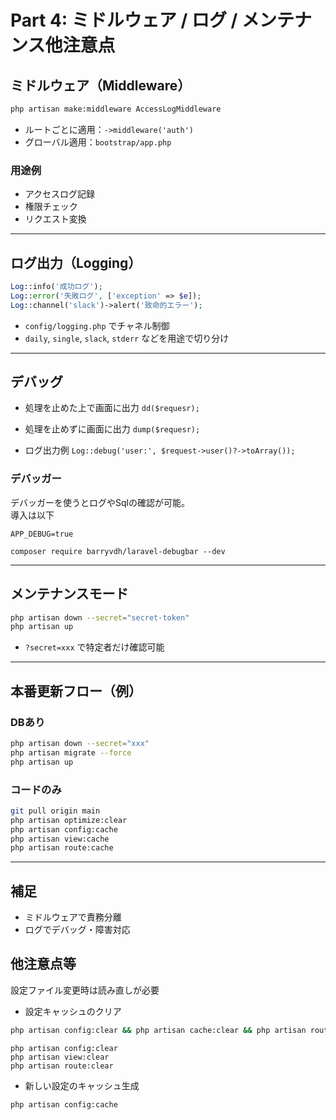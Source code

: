# Part 4: ミドルウェア / ログ / メンテナンス他注意点

## ミドルウェア（Middleware）

```bash
php artisan make:middleware AccessLogMiddleware
```

- ルートごとに適用：`->middleware('auth')`
- グローバル適用：`bootstrap/app.php`

### 用途例

- アクセスログ記録
- 権限チェック
- リクエスト変換

---

## ログ出力（Logging）

```php
Log::info('成功ログ');
Log::error('失敗ログ', ['exception' => $e]);
Log::channel('slack')->alert('致命的エラー');
```

- `config/logging.php` でチャネル制御
- `daily`, `single`, `slack`, `stderr` などを用途で切り分け

---

## デバッグ

- 処理を止めた上で画面に出力
`dd($requesr);`

- 処理を止めずに画面に出力
`dump($requesr);`

- ログ出力例
`Log::debug('user:', $request->user()?->toArray());`


### デバッガー
デバッガーを使うとログやSqlの確認が可能。  
導入は以下  

```.env
APP_DEBUG=true
```

```bash(docker)
composer require barryvdh/laravel-debugbar --dev
```

---

## メンテナンスモード

```bash
php artisan down --secret="secret-token"
php artisan up
```

- `?secret=xxx` で特定者だけ確認可能

---

## 本番更新フロー（例）

### DBあり

```bash
php artisan down --secret="xxx"
php artisan migrate --force
php artisan up
```

### コードのみ

```bash
git pull origin main
php artisan optimize:clear
php artisan config:cache
php artisan view:cache
php artisan route:cache
```

---

## 補足

- ミドルウェアで責務分離
- ログでデバッグ・障害対応


## 他注意点等

設定ファイル変更時は読み直しが必要

- 設定キャッシュのクリア

```bash
php artisan config:clear && php artisan cache:clear && php artisan route:clear && php artisan config:cache
```

```
php artisan config:clear
php artisan view:clear
php artisan route:clear
```
- 新しい設定のキャッシュ生成
```
php artisan config:cache
```